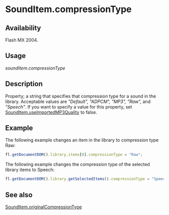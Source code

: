 # SoundItem.compressionType

## Availability

Flash MX 2004.

## Usage

*soundItem.compressionType*

## Description

Property; a string that specifies that compression type for a sound in the library. Acceptable values are *"Default", "ADPCM", "MP3", "Raw",* and *"Speech"*.
If you want to specify a value for this property, set [SoundItem.useImportedMP3Quality](../SoundItem_object/SoundItem13.md) to false.

## Example

The following example changes an item in the library to compression type Raw:

```javascript
fl.getDocumentDOM().library.items[0].compressionType = "Raw";
```

The following example changes the compression type of the selected library items to Speech:

```javascript
fl.getDocumentDOM().library.getSelectedItems().compressionType = "Speech";
```

## See also

[SoundItem.originalCompressionType](../SoundItem_object/SoundItem7.md)
